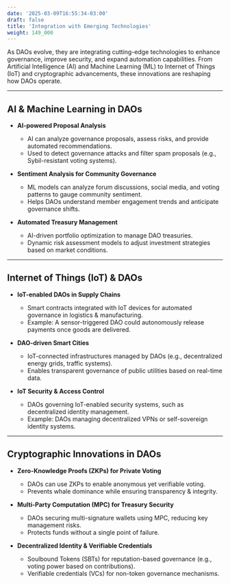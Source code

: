 ```yaml
---
date: '2025-03-09T16:55:34-03:00'
draft: false
title: 'Integration with Emerging Technologies'
weight: 149_000
---
```


As DAOs evolve, they are integrating cutting-edge technologies to enhance governance, improve security, and expand automation capabilities. From Artificial Intelligence (AI) and Machine Learning (ML) to Internet of Things (IoT) and cryptographic advancements, these innovations are reshaping how DAOs operate.

---

## **AI & Machine Learning in DAOs**

- **AI-powered Proposal Analysis**  
  - AI can analyze governance proposals, assess risks, and provide automated recommendations.  
  - Used to detect governance attacks and filter spam proposals (e.g., Sybil-resistant voting systems).  

- **Sentiment Analysis for Community Governance**  
  - ML models can analyze forum discussions, social media, and voting patterns to gauge community sentiment.  
  - Helps DAOs understand member engagement trends and anticipate governance shifts.  

- **Automated Treasury Management**  
  - AI-driven portfolio optimization to manage DAO treasuries.  
  - Dynamic risk assessment models to adjust investment strategies based on market conditions.  

---

## **Internet of Things (IoT) & DAOs** 

- **IoT-enabled DAOs in Supply Chains**  
  - Smart contracts integrated with IoT devices for automated governance in logistics & manufacturing.  
  - Example: A sensor-triggered DAO could autonomously release payments once goods are delivered.  

- **DAO-driven Smart Cities**  
  - IoT-connected infrastructures managed by DAOs (e.g., decentralized energy grids, traffic systems).  
  - Enables transparent governance of public utilities based on real-time data.  

- **IoT Security & Access Control**  
  - DAOs governing IoT-enabled security systems, such as decentralized identity management.  
  - Example: DAOs managing decentralized VPNs or self-sovereign identity systems.  

---

## **Cryptographic Innovations in DAOs**

- **Zero-Knowledge Proofs (ZKPs) for Private Voting**  
  - DAOs can use ZKPs to enable anonymous yet verifiable voting.  
  - Prevents whale dominance while ensuring transparency & integrity.  

- **Multi-Party Computation (MPC) for Treasury Security**  
  - DAOs securing multi-signature wallets using MPC, reducing key management risks.  
  - Protects funds without a single point of failure.  

- **Decentralized Identity & Verifiable Credentials**  
  - Soulbound Tokens (SBTs) for reputation-based governance (e.g., voting power based on contributions).  
  - Verifiable credentials (VCs) for non-token governance mechanisms.  

